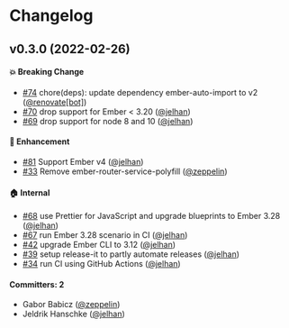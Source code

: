 # Changelog

## v0.3.0 (2022-02-26)

#### :boom: Breaking Change
* [#74](https://github.com/jelhan/ember-cli-browser-navigation-button-test-helpers/pull/74) chore(deps): update dependency ember-auto-import to v2 ([@renovate[bot]](https://github.com/apps/renovate))
* [#70](https://github.com/jelhan/ember-cli-browser-navigation-button-test-helpers/pull/70) drop support for Ember < 3.20 ([@jelhan](https://github.com/jelhan))
* [#69](https://github.com/jelhan/ember-cli-browser-navigation-button-test-helpers/pull/69) drop support for node 8 and 10 ([@jelhan](https://github.com/jelhan))

#### :rocket: Enhancement
* [#81](https://github.com/jelhan/ember-cli-browser-navigation-button-test-helpers/pull/81) Support Ember v4 ([@jelhan](https://github.com/jelhan))
* [#33](https://github.com/jelhan/ember-cli-browser-navigation-button-test-helpers/pull/33) Remove ember-router-service-polyfill ([@zeppelin](https://github.com/zeppelin))

#### :house: Internal
* [#68](https://github.com/jelhan/ember-cli-browser-navigation-button-test-helpers/pull/68) use Prettier for JavaScript and upgrade blueprints to Ember 3.28 ([@jelhan](https://github.com/jelhan))
* [#67](https://github.com/jelhan/ember-cli-browser-navigation-button-test-helpers/pull/67) run Ember 3.28 scenario in CI ([@jelhan](https://github.com/jelhan))
* [#42](https://github.com/jelhan/ember-cli-browser-navigation-button-test-helpers/pull/42) upgrade Ember CLI to 3.12 ([@jelhan](https://github.com/jelhan))
* [#39](https://github.com/jelhan/ember-cli-browser-navigation-button-test-helpers/pull/39) setup release-it to partly automate releases ([@jelhan](https://github.com/jelhan))
* [#34](https://github.com/jelhan/ember-cli-browser-navigation-button-test-helpers/pull/34) run CI using GitHub Actions ([@jelhan](https://github.com/jelhan))

#### Committers: 2
- Gabor Babicz ([@zeppelin](https://github.com/zeppelin))
- Jeldrik Hanschke ([@jelhan](https://github.com/jelhan))
